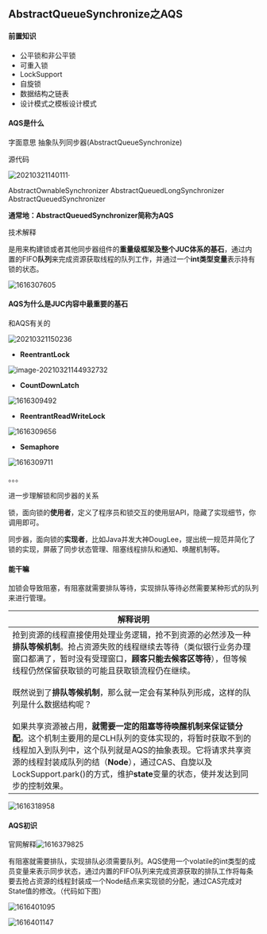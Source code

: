 ## AbstractQueueSynchronize之AQS

#### 前置知识

- 公平锁和非公平锁
- 可重入锁
- LockSupport
- 自旋锁
- 数据结构之链表
- 设计模式之模板设计模式

#### AQS是什么

字面意思 抽象队列同步器(AbstractQueueSynchronize)

源代码

![20210321140111](images\20210321140111.png)·

AbstractOwnableSynchronizer
AbstractQueuedLongSynchronizer
AbstractQueuedSynchronizer

**通常地：AbstractQueuedSynchronizer简称为AQS**

技术解释

是用来构建锁或者其他同步器组件的**重量级框架及整个JUC体系的基石**，通过内置的FIFO**队列**来完成资源获取线程的队列工作，并通过一个**int类型变量**表示持有锁的状态。

![1616307605](images\1616307605.jpg)

#### AQS为什么是JUC内容中最重要的基石

和AQS有关的

![20210321150236](images\20210321150236.png)



- **ReentrantLock**

![image-20210321144932732](images\image-20210321144932732.png)

- **CountDownLatch**

![1616309492](images\1616309492.jpg)

- **ReentrantReadWriteLock**

![1616309656](images\1616309656.jpg)

- **Semaphore**

![1616309711](images\1616309711.jpg)

。。。



进一步理解锁和同步器的关系

锁，面向锁的**使用者**，定义了程序员和锁交互的使用层API，隐藏了实现细节，你调用即可。

同步器，面向锁的**实现者**，比如Java并发大神DougLee，提出统一规范并简化了锁的实现，屏蔽了同步状态管理、阻塞线程排队和通知、唤醒机制等。

#### 能干嘛

加锁会导致阻塞，有阻塞就需要排队等待，实现排队等待必然需要某种形式的队列来进行管理。

| 解释说明                                                     |
| ------------------------------------------------------------ |
| 抢到资源的线程直接使用处理业务逻辑，抢不到资源的必然涉及一种**排队等候机制**。抢占资源失败的线程继续去等待（类似银行业务办理窗口都满了，暂时没有受理窗口，**顾客只能去候客区等待**），但等候线程仍然保留获取锁的可能且获取锁流程仍在继续。<br/><br/>既然说到了**排队等候机制**，那么就一定会有某种队列形成，这样的队列是什么数据结构呢？<br/><br/>如果共享资源被占用，**就需要一定的阻塞等待唤醒机制来保证锁分配**。这个机制主要用的是CLH队列的变体实现的，将暂时获取不到的线程加入到队列中，这个队列就是AQS的抽象表现。它将请求共享资源的线程封装成队列的结（**Node**），通过CAS、自旋以及LockSupport.park()的方式，维护**state**变量的状态，使并发达到同步的控制效果。 |

![1616318958](images/1616318958.jpg)

#### AQS初识
 官网解释![1616379825](images\1616379825.jpg)



有阻塞就需要排队，实现排队必须需要队列。AQS使用一个volatile的int类型的成员变量来表示同步状态，通过内置的FIFO队列来完成资源获取的排队工作将每条要去抢占资源的线程封装成一个Node结点来实现锁的分配，通过CAS完成对State值的修改。（代码如下图）

![1616401095](images/1616401095.jpg)

![1616401147](images/1616401147.jpg)



